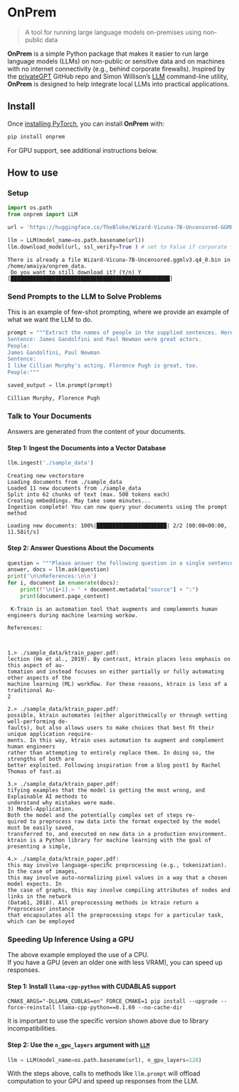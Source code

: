 # OnPrem

<!-- WARNING: THIS FILE WAS AUTOGENERATED! DO NOT EDIT! -->

> A tool for running large language models on-premises using non-public
> data

**OnPrem** is a simple Python package that makes it easier to run large
language models (LLMs) on non-public or sensitive data and on machines
with no internet connectivity (e.g., behind corporate firewalls).
Inspired by the [privateGPT](https://github.com/imartinez/privateGPT)
GitHub repo and Simon Willison’s [LLM](https://pypi.org/project/llm/)
command-line utility, **OnPrem** is designed to help integrate local
LLMs into practical applications.

## Install

Once [installing PyTorch](https://pytorch.org/get-started/locally/), you
can install **OnPrem** with:

``` sh
pip install onprem
```

For GPU support, see additional instructions below.

## How to use

### Setup

``` python
import os.path
from onprem import LLM

url = 'https://huggingface.co/TheBloke/Wizard-Vicuna-7B-Uncensored-GGML/resolve/main/Wizard-Vicuna-7B-Uncensored.ggmlv3.q4_0.bin'

llm = LLM(model_name=os.path.basename(url))
llm.download_model(url, ssl_verify=True ) # set to False if corporate firewall gives you problems
```

    There is already a file Wizard-Vicuna-7B-Uncensored.ggmlv3.q4_0.bin in /home/amaiya/onprem_data.
     Do you want to still download it? (Y/n) Y
    [██████████████████████████████████████████████████]

### Send Prompts to the LLM to Solve Problems

This is an example of few-shot prompting, where we provide an example of
what we want the LLM to do.

``` python
prompt = """Extract the names of people in the supplied sentences. Here is an example:
Sentence: James Gandolfini and Paul Newman were great actors.
People:
James Gandolfini, Paul Newman
Sentence:
I like Cillian Murphy's acting. Florence Pugh is great, too.
People:"""

saved_output = llm.prompt(prompt)
```


    Cillian Murphy, Florence Pugh

### Talk to Your Documents

Answers are generated from the content of your documents.

#### Step 1: Ingest the Documents into a Vector Database

``` python
llm.ingest('./sample_data')
```

    Creating new vectorstore
    Loading documents from ./sample_data
    Loaded 11 new documents from ./sample_data
    Split into 62 chunks of text (max. 500 tokens each)
    Creating embeddings. May take some minutes...
    Ingestion complete! You can now query your documents using the prompt method

    Loading new documents: 100%|██████████████████████| 2/2 [00:00<00:00, 11.58it/s]

#### Step 2: Answer Questions About the Documents

``` python
question = """Please answer the following question in a single sentence using only the provided context: What is  ktrain?""" 
answer, docs = llm.ask(question)
print('\n\nReferences:\n\n')
for i, document in enumerate(docs):
    print(f"\n{i+1}.> " + document.metadata["source"] + ":")
    print(document.page_content)
```

     K-Train is an automation tool that augments and complements human engineers during machine learning workow.

    References:



    1.> ./sample_data/ktrain_paper.pdf:
    lection (He et al., 2019). By contrast, ktrain places less emphasis on this aspect of au-
    tomation and instead focuses on either partially or fully automating other aspects of the
    machine learning (ML) workﬂow. For these reasons, ktrain is less of a traditional Au-
    2

    2.> ./sample_data/ktrain_paper.pdf:
    possible, ktrain automates (either algorithmically or through setting well-performing de-
    faults), but also allows users to make choices that best ﬁt their unique application require-
    ments. In this way, ktrain uses automation to augment and complement human engineers
    rather than attempting to entirely replace them. In doing so, the strengths of both are
    better exploited. Following inspiration from a blog post1 by Rachel Thomas of fast.ai

    3.> ./sample_data/ktrain_paper.pdf:
    tifying examples that the model is getting the most wrong, and Explainable AI methods to
    understand why mistakes were made.
    3) Model-Application.
    Both the model and the potentially complex set of steps re-
    quired to preprocess raw data into the format expected by the model must be easily saved,
    transferred to, and executed on new data in a production environment.
    ktrain is a Python library for machine learning with the goal of presenting a simple,

    4.> ./sample_data/ktrain_paper.pdf:
    this may involve language-speciﬁc preprocessing (e.g., tokenization). In the case of images,
    this may involve auto-normalizing pixel values in a way that a chosen model expects. In
    the case of graphs, this may involve compiling attributes of nodes and links in the network
    (Data61, 2018). All preprocessing methods in ktrain return a Preprocessor instance
    that encapsulates all the preprocessing steps for a particular task, which can be employed

### Speeding Up Inference Using a GPU

The above example employed the use of a CPU.  
If you have a GPU (even an older one with less VRAM), you can speed up
responses.

#### Step 1: Install `llama-cpp-python` with CUDABLAS support

``` shell
CMAKE_ARGS="-DLLAMA_CUBLAS=on" FORCE_CMAKE=1 pip install --upgrade --force-reinstall llama-cpp-python==0.1.69 --no-cache-dir
```

It is important to use the specific version shown above due to library
incompatibilities.

#### Step 2: Use the `n_gpu_layers` argument with [`LLM`](https://amaiya.github.io/onprem/core.html#llm)

``` python
llm = LLM(model_name=os.path.basename(url), n_gpu_layers=128)
```

With the steps above, calls to methods like `llm.prompt` will offload
computation to your GPU and speed up responses from the LLM.
